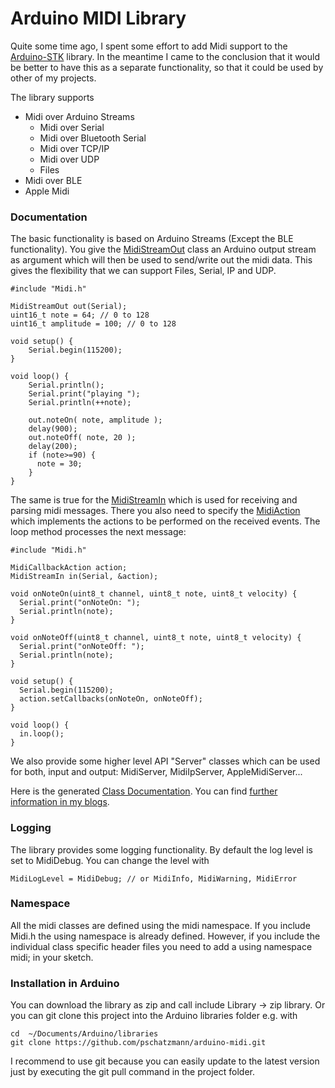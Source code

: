 # Arduino MIDI Library

Quite some time ago, I spent some effort to add Midi support to the [Arduino-STK](https://github.com/pschatzmann/Arduino-STK.git) library.
In the meantime I came to the conclusion that it would be better to have this as a separate functionality, so that it could be used by other 
of my projects.

The library supports

- Midi over Arduino Streams 
  - Midi over Serial
  - Midi over Bluetooth Serial
  - Midi over TCP/IP
  - Midi over UDP
  - Files
- Midi over BLE
- Apple Midi


### Documentation

The basic functionality is based on Arduino Streams (Except the BLE functionality). You give the [MidiStreamOut](https://pschatzmann.github.io/arduino-midi/html/classmidi_1_1_midi_stream_out.html) class an Arduino output stream as argument which will then be used to send/write out the midi data. This gives the flexibility that we can support Files, Serial, IP and UDP. 

```
#include "Midi.h"

MidiStreamOut out(Serial);
uint16_t note = 64; // 0 to 128
uint16_t amplitude = 100; // 0 to 128

void setup() {
    Serial.begin(115200);
}

void loop() {
    Serial.println();
    Serial.print("playing ");
    Serial.println(++note);

    out.noteOn( note, amplitude );
    delay(900);
    out.noteOff( note, 20 );
    delay(200);
    if (note>=90) {
      note = 30;
    }
}
```

The same is true for the [MidiStreamIn](https://pschatzmann.github.io/arduino-midi/html/classmidi_1_1_midi_stream_in.html) which is used for receiving and parsing midi messages. There you also need to specify the [MidiAction](https://pschatzmann.github.io/arduino-midi/html/classmidi_1_1_midi_action.html) which implements the actions to be performed on the received events. The loop method processes the next message:

```
#include "Midi.h"

MidiCallbackAction action;
MidiStreamIn in(Serial, &action);

void onNoteOn(uint8_t channel, uint8_t note, uint8_t velocity) {
  Serial.print("onNoteOn: ");
  Serial.println(note);
}

void onNoteOff(uint8_t channel, uint8_t note, uint8_t velocity) {
  Serial.print("onNoteOff: ");
  Serial.println(note);
}

void setup() {
  Serial.begin(115200);
  action.setCallbacks(onNoteOn, onNoteOff);
}

void loop() {
  in.loop();
}

```
We also provide some higher level API  "Server" classes which can be used for both, input and output: MidiServer, MidiIpServer, AppleMidiServer...

Here is the generated [Class Documentation](https://pschatzmann.github.io/arduino-midi/html/annotated.html). 
You can find [further information in my blogs](https://www.pschatzmann.ch/home/tag/midi/).

### Logging

The library provides some logging functionality. By default the log level is set to MidiDebug. You can change the level with 
```
MidiLogLevel = MidiDebug; // or MidiInfo, MidiWarning, MidiError
```

### Namespace

All the midi classes are defined using the midi namespace. If you include Midi.h the using namespace is already defined. However, if you include the individual class specific header files you need to add a using namespace midi; in your sketch.



### Installation in Arduino

You can download the library as zip and call include Library -> zip library. Or you can git clone this project into the Arduino libraries folder e.g. with

```
cd  ~/Documents/Arduino/libraries
git clone https://github.com/pschatzmann/arduino-midi.git

```
I recommend to use git because you can easily update to the latest version just by executing the git pull command in the project folder.


